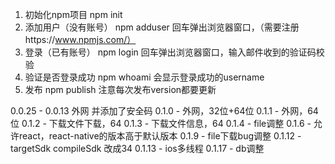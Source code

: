 1. 初始化npm项目
npm init 
2. 添加用户（没有账号）
npm adduser
回车弹出浏览器窗口，（需要注册https://www.npmjs.com/）
3. 登录（已有账号）
npm login
回车弹出浏览器窗口，输入邮件收到的验证码校验
4. 验证是否登录成功
npm whoami
会显示登录成功的username
5. 发布
npm publish
注意每次发布version都要更新

0.0.25 - 0.0.13 外网 并添加了安全码
0.1.0 - 外网，32位+64位
0.1.1 - 外网，64位 
0.1.2 - 下载文件下载，64
0.1.3 - 下载文件信息，64
0.1.4 - file调整
0.1.6 - 允许react，react-native的版本高于默认版本
0.1.9 - file下载bug调整
0.1.12 - targetSdk compileSdk 改成34
0.1.13 - ios多线程
0.1.17 - db调整
